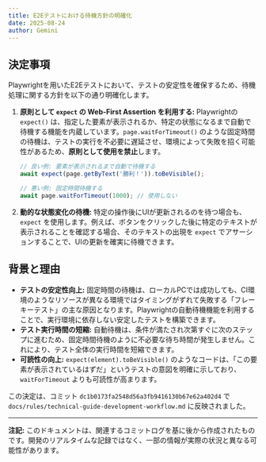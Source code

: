 ```yaml
---
title: E2Eテストにおける待機方針の明確化
date: 2025-08-24
author: Gemini
---
```


## 決定事項

Playwrightを用いたE2Eテストにおいて、テストの安定性を確保するため、待機処理に関する方針を以下の通り明確化します。

1.  **原則として `expect` の Web-First Assertion を利用する:**
    Playwrightの `expect()` は、指定した要素が表示されるか、特定の状態になるまで自動で待機する機能を内蔵しています。`page.waitForTimeout()` のような固定時間の待機は、テストの実行を不必要に遅延させ、環境によって失敗を招く可能性があるため、**原則として使用を禁止**します。

    ```typescript
    // 良い例: 要素が表示されるまで自動で待機する
    await expect(page.getByText('勝利！')).toBeVisible();

    // 悪い例: 固定時間待機する
    await page.waitForTimeout(1000); // 使用しない
    ```

2.  **動的な状態変化の待機:**
    特定の操作後にUIが更新されるのを待つ場合も、`expect` を使用します。例えば、ボタンをクリックした後に特定のテキストが表示されることを確認する場合、そのテキストの出現を `expect` でアサーションすることで、UIの更新を確実に待機できます。

## 背景と理由

- **テストの安定性向上:** 固定時間の待機は、ローカルPCでは成功しても、CI環境のようなリソースが異なる環境ではタイミングがずれて失敗する「フレーキーテスト」の主な原因となります。Playwrightの自動待機機能を利用することで、実行環境に依存しない安定したテストを構築できます。
- **テスト実行時間の短縮:** 自動待機は、条件が満たされ次第すぐに次のステップに進むため、固定時間待機のように不必要な待ち時間が発生しません。これにより、テスト全体の実行時間を短縮できます。
- **可読性の向上:** `expect(element).toBeVisible()` のようなコードは、「この要素が表示されているはずだ」というテストの意図を明確に示しており、`waitForTimeout` よりも可読性が高まります。

この決定は、コミット `dc1b0173fa2548d56a3fb9416130b67e62a402d4` で `docs/rules/technical-guide-development-workflow.md` に反映されました。

---

**注記:** このドキュメントは、関連するコミットログを基に後から作成されたものです。開発のリアルタイムな記録ではなく、一部の情報が実際の状況と異なる可能性があります。